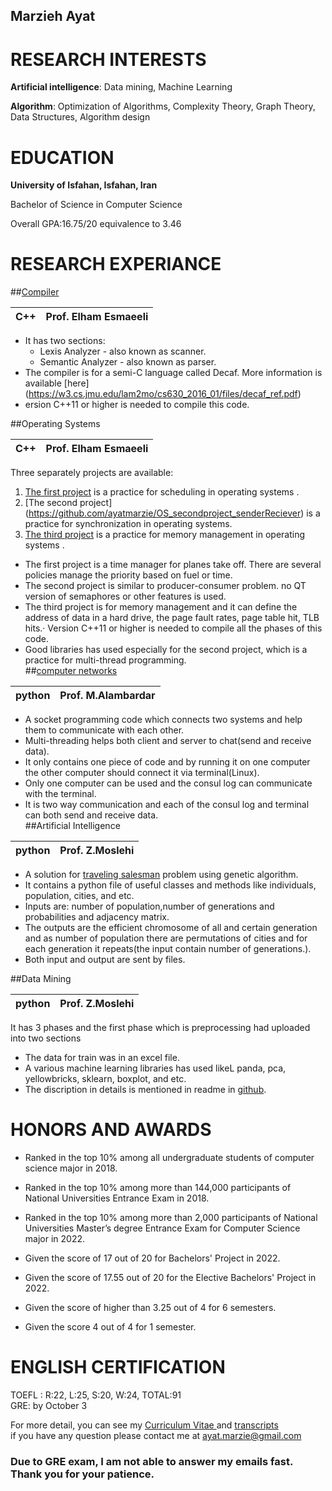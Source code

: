 ## Marzieh Ayat

# RESEARCH INTERESTS
**Artificial intelligence**:  Data mining, Machine Learning  

**Algorithm**: Optimization of Algorithms, Complexity Theory, Graph Theory, Data Structures, Algorithm design  

# EDUCATION
**University of Isfahan, Isfahan, Iran**  

Bachelor of Science in Computer Science  

Overall GPA:16.75/20 equivalence to 3.46    

# RESEARCH EXPERIANCE   
##[Compiler](https://github.com/ayatmarzie/decaf)

| C++ |  Prof. Elham Esmaeeli   |
| --- | --- |

- It has two sections:
   - Lexis Analyzer - also known as scanner.
   - Semantic Analyzer - also known as parser.
- The compiler is for a semi-C language called Decaf. More information is available [here] (https://w3.cs.jmu.edu/lam2mo/cs630_2016_01/files/decaf_ref.pdf)
- ersion C++11 or higher is needed to compile this code.  

##Operating Systems

| C++ |  Prof. Elham Esmaeeli   |
| --- | --- |

Three separately projects are available:  
1. [The first project](https://github.com/ayatmarzie/airlinemanager) is a practice for scheduling in operating systems .  
2. [The second project] (https://github.com/ayatmarzie/OS_secondproject_senderReciever) is a practice for synchronization in operating systems.  
3. [The third project](https://github.com/ayatmarzie/memorymanagement) is a practice for memory management in operating systems .  
- The first project is a time manager for planes take off. There are several policies manage the priority based on fuel or time.  
- The second project is similar to producer-consumer problem. no QT version of semaphores or other features is used.  
- The third project is for memory management and it can define the address of data in a hard drive, the page fault rates, page table hit, TLB hits.· Version C++11 or higher is needed to compile all the phases of this code.  
- Good libraries has used especially for the second project, which is a practice for multi-thread programming.  
##[computer networks](https://github.com/ayatmarzie/multithreadcommunication)

|python | Prof. M.Alambardar |
| --- | --- |

- A socket programming code which connects two systems and help them to communicate with each
other.
- Multi-threading helps both client and server to chat(send and receive data).
- It only contains one piece of code and by running it on one computer the other computer should connect
it via terminal(Linux).
- Only one computer can be used and the consul log can communicate with the terminal.
- It is two way communication and each of the consul log and terminal can both send and receive data.  
##Artificial Intelligence

|python | Prof. Z.Moslehi |
| --- | --- |

- A solution for [traveling salesman](https://github.com/ayatmarzie/travellingSalesmanGA) problem using genetic algorithm.
- It contains a python file of useful classes and methods like individuals, population, cities, and etc.
- Inputs are: number of population,number of generations and probabilities and adjacency matrix.
- The outputs are the efficient chromosome of all and certain generation and as number of population there
are permutations of cities and for each generation it repeats(the input contain number of generations.).
- Both input and output are sent by files.  

##Data Mining

|python | Prof. Z.Moslehi |
| --- | --- |

It has 3 phases and the first phase which is preprocessing had uploaded into two sections
- The data for train was in an excel file.
- A various machine learning libraries has used likeL panda, pca, yellowbricks, sklearn, boxplot, and etc.
- The discription in details is mentioned in readme in [github](https://github.com/ayatmarzie/data-mining).

# HONORS AND AWARDS  

- Ranked in the top 10% among all undergraduate students of computer science major in 2018.

- Ranked in the top 10% among more than 144,000 participants of National Universities
Entrance Exam in 2018.
- Ranked in the top 10% among more than 2,000 participants of National Universities Master’s degree Entrance Exam for Computer Science major in 2022.
- Given the score of 17 out of 20 for Bachelors' Project in 2022.
- Given the score of 17.55 out of 20 for the Elective Bachelors' Project in 2022.
- Given the score of higher than 3.25 out of 4 for 6 semesters.
- Given the score 4 out of 4 for 1 semester.

# ENGLISH CERTIFICATION
TOEFL : R:22, L:25, S:20, W:24, TOTAL:91  
GRE: by October 3 


For more detail, you can see my [Curriculum Vitae ](https://github.com/ayatmarzie/ayatmarzie.github.io/raw/main/Ayat_CV.pdf) and [transcripts](https://github.com/ayatmarzie/ayatmarzie.github.io/raw/main/transcription%20marzieh%20ayat.pdf)  
if you have any question please contact me at ayat.marzie@gmail.com
### Due to GRE exam, I am not able to answer my emails fast. Thank you for your patience. 
